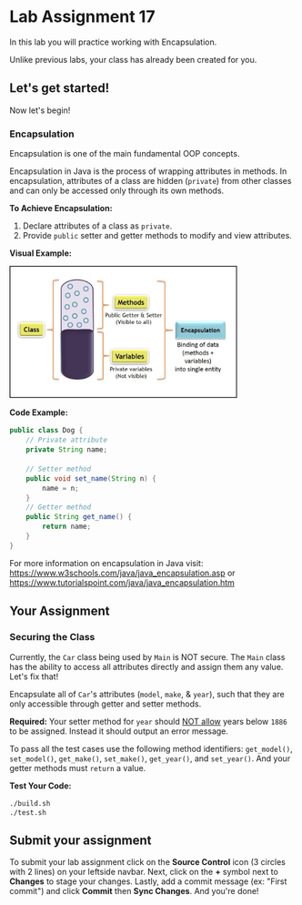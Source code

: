 # Lab Assignment 17

In this lab you will practice working with Encapsulation.

Unlike previous labs, your class has already been created for you. 

## Let's get started!

Now let's begin!

### Encapsulation

Encapsulation is one of the main fundamental OOP concepts.

Encapsulation in Java is the process of wrapping attributes in methods. In encapsulation, attributes of a class are hidden (`private`) from other classes and can only be accessed only through its own methods.

**To Achieve Encapsulation:**
1. Declare attributes of a class as `private`.
2. Provide `public` setter and getter methods to modify and view attributes.

**Visual Example:**

<img src="img/encapsulation.jpg" width="400px">

**Code Example:**

```java
public class Dog {
	// Private attribute
	private String name;

	// Setter method
	public void set_name(String n) {
		name = n;
	}
	// Getter method
	public String get_name() {
		return name;
	}
}
```

For more information on encapsulation in Java visit: https://www.w3schools.com/java/java_encapsulation.asp or https://www.tutorialspoint.com/java/java_encapsulation.htm


## Your Assignment

### Securing the Class

Currently, the `Car` class being used by `Main` is NOT secure. The `Main` class has the ability to access all attributes directly and assign them any value. Let's fix that!

Encapsulate all of `Car`'s attributes (`model`, `make`, & `year`), such that they are only accessible through getter and setter methods.

**Required:** Your setter method for `year` should <ins>NOT allow</ins> years below `1886` to be assigned. Instead it should output an error message.

To pass all the test cases use the following method identifiers: `get_model()`, `set_model()`, `get_make()`, `set_make()`, `get_year()`, and `set_year()`. And your getter methods must `return` a value.

**Test Your Code:**

```
./build.sh
./test.sh
```

## Submit your assignment

To submit your lab assignment click on the **Source Control** icon (3 circles with 2 lines) on your leftside navbar. Next, click on the **+** symbol next to **Changes** to stage your changes. Lastly, add a commit message (ex: "First commit") and click **Commit** then **Sync Changes**. And you're done!